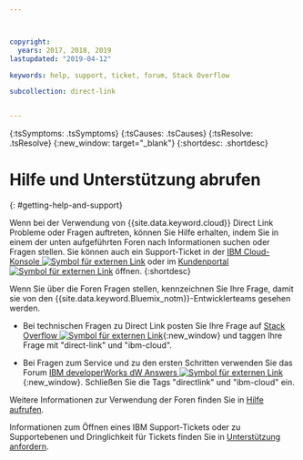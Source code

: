 ```yaml
---



copyright:
  years: 2017, 2018, 2019
lastupdated: "2019-04-12"

keywords: help, support, ticket, forum, Stack Overflow

subcollection: direct-link


---
```


<!-- Common attributes used in the template are defined as follows: -->
{:tsSymptoms: .tsSymptoms} 
{:tsCauses: .tsCauses} 
{:tsResolve: .tsResolve} 
{:new_window: target="_blank"}
{:shortdesc: .shortdesc}

<!-- # {{site.data.keyword.blockstorageshort}} troubleshooting
{: #ts} -->
<!-- Provide an appropriate ID above -->

<!-- IN PROGRESS - AUDIENCE BLUE, STAGING ONLY -->


<!-- This is the template for troubleshooting topics.  -->

<!-- The short description section should include the service long name and "Bluemix" for search optimization. Example short description: -->

<!-- Add a heading and content for how to get help and support. Use this template for beta and GA services:  -->
# Hilfe und Unterstützung abrufen 
{: #getting-help-and-support}

Wenn bei der Verwendung von {{site.data.keyword.cloud}} Direct Link Probleme oder Fragen auftreten, können Sie Hilfe erhalten, indem Sie in einem der unten aufgeführten Foren nach Informationen suchen oder Fragen stellen. Sie können auch ein Support-Ticket in der [IBM Cloud-Konsole ![Symbol für externen Link](../../icons/launch-glyph.svg "Symbol für externen Link")]( https://cloud.ibm.com/unifiedsupport/cases/add) oder im [Kundenportal ![Symbol für externen Link](../../icons/launch-glyph.svg "Symbol für externen Link")](https://control.softlayer.com/) öffnen.
{:shortdesc}

Wenn Sie über die Foren Fragen stellen, kennzeichnen Sie Ihre Frage, damit sie von den {{site.data.keyword.Bluemix_notm}}-Entwicklerteams gesehen werden.
<!--Insert the appropriate Stack Overflow tag for your service for <block-storage> in URL and text below:  -->
* Bei technischen Fragen zu Direct Link posten Sie Ihre Frage auf [Stack Overflow ![Symbol für externen Link](../../icons/launch-glyph.svg "Symbol für externen Link")](https://stackoverflow.com/search?q=direct-link+ibm-cloud){:new_window} und taggen Ihre Frage mit "direct-link" und "ibm-cloud".
<!--Insert the appropriate dW Answers tag for your service for <service_keyword> in URL below:  -->
* Bei Fragen zum Service und zu den ersten Schritten verwenden Sie das Forum [IBM developerWorks dW Answers ![Symbol für externen Link](../../icons/launch-glyph.svg "Symbol für externen Link")](https://developer.ibm.com/answers/topics/directlink.html?smartspace=ibm-cloud){:new_window}. Schließen Sie die Tags "directlink" und "ibm-cloud" ein.

Weitere Informationen zur Verwendung der Foren finden Sie in [Hilfe aufrufen](/docs/get-support?topic=get-support-using-avatar#using-avatar).

Informationen zum Öffnen eines IBM Support-Tickets oder zu Supportebenen und Dringlichkeit für Tickets finden Sie in [Unterstützung anfordern](/docs/get-support?topic=get-support-getting-customer-support).

